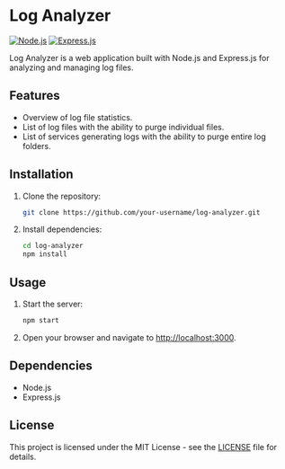 # Log Analyzer

[![Node.js](https://img.shields.io/badge/Node.js-v14.17.5-green)](https://nodejs.org/)
[![Express.js](https://img.shields.io/badge/Express.js-v4.17.1-blue)](https://expressjs.com/)

Log Analyzer is a web application built with Node.js and Express.js for analyzing and managing log files.

## Features

- Overview of log file statistics.
- List of log files with the ability to purge individual files.
- List of services generating logs with the ability to purge entire log folders.

## Installation

1. Clone the repository:

    ```bash
    git clone https://github.com/your-username/log-analyzer.git
    ```

2. Install dependencies:

    ```bash
    cd log-analyzer
    npm install
    ```

## Usage

1. Start the server:

    ```bash
    npm start
    ```

2. Open your browser and navigate to [http://localhost:3000](http://localhost:3000).

## Dependencies

- Node.js
- Express.js

## License

This project is licensed under the MIT License - see the [LICENSE](LICENSE) file for details.
